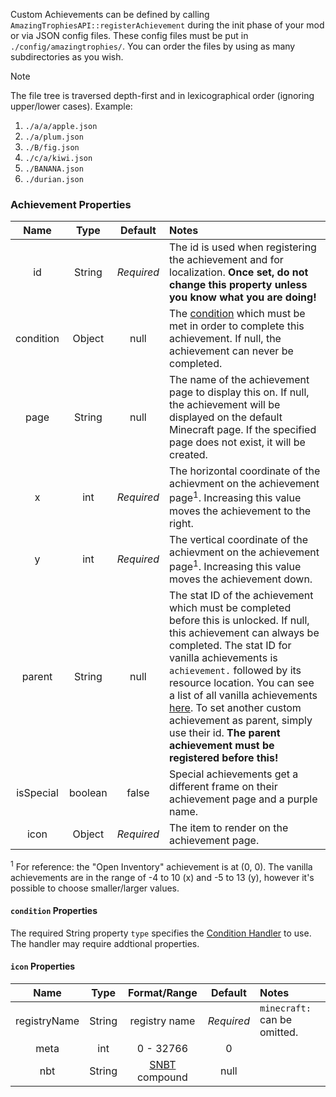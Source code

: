 Custom Achievements can be defined by calling `AmazingTrophiesAPI::registerAchievement` during the init phase of your mod or via JSON config files. These config files must be put in `./config/amazingtrophies/`. You can order the files by using as many subdirectories as you wish.

> [!NOTE]
>  The file tree is traversed depth-first and in lexicographical order (ignoring upper/lower cases). Example:
> 1. `./a/a/apple.json`
> 2. `./a/plum.json`
> 3. `./B/fig.json`
> 4. `./c/a/kiwi.json`
> 5. `./BANANA.json`
> 6. `./durian.json`

### Achievement Properties
|Name|Type|Default|Notes|
|:---:|:---:|:---:|:---|
|id|String|*Required*|The id is used when registering the achievement and for localization. **Once set, do not change this property unless you know what you are doing!**|
|condition|Object|null|The [condition](https://github.com/GTNewHorizons/Amazing-Trophies/wiki/Condition-Handlers) which must be met in order to complete this achievement. If null, the achievement can never be completed.|
|page|String|null|The name of the achievement page to display this on. If null, the achievement will be displayed on the default Minecraft page. If the specified page does not exist, it will be created.|
|x|int|*Required*|The horizontal coordinate of the achievment on the achievement page<sup>1</sup>. Increasing this value moves the achievement to the right.|
|y|int|*Required*|The vertical coordinate of the achievment on the achievement page<sup>1</sup>. Increasing this value moves the achievement down.|
|parent|String|null|The stat ID of the achievement which must be completed before this is unlocked. If null, this achievement can always be completed. The stat ID for vanilla achievements is `achievement.` followed by its resource location. You can see a list of all vanilla achievements [here](https://minecraft.wiki/w/Achievement/Java_Edition). To set another custom achievement as parent, simply use their id. **The parent achievement must be registered before this!**|
|isSpecial|boolean|false|Special achievements get a different frame on their achievement page and a purple name.|
|icon|Object|*Required*|The item to render on the achievement page.|

<sup>1</sup> For reference: the "Open Inventory" achievement is at (0, 0). The vanilla achievements are in the range of -4 to 10 (x) and -5 to 13 (y), however it's possible to choose smaller/larger values.

#### `condition` Properties
The required String property `type` specifies the [Condition Handler](https://github.com/GTNewHorizons/Amazing-Trophies/wiki/Condition-Handlers) to use. The handler may require addtional properties.

#### `icon` Properties
|Name|Type|Format/Range|Default|Notes|
|:---:|:---:|:---:|:---:|:---|
|registryName|String|registry name|*Required*|`minecraft:` can be omitted.|
|meta|int|0 - 32766|0||
|nbt|String|[SNBT](https://minecraft.wiki/w/NBT_format#SNBT_format) compound|null||
